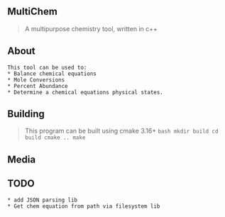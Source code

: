 ## MultiChem

> A multipurpose chemistry tool, written in c++

## About

    This tool can be used to:
    * Balance chemical equations
    * Mole Conversions
    * Percent Abundance
    * Determine a chemical equations physical states.

## Building

> This program can be built using cmake 3.16+
    ```bash
    mkdir build
    cd build
    cmake ..
    make
    ```

## Media

## TODO

    * add JSON parsing lib
    * Get chem equation from path via filesystem lib